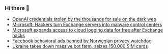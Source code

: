 ### Hi there 👋

<!--START_SECTION:feed-->
* [OpenAI credentials stolen by the thousands for sale on the dark web](https://www.bleepingcomputer.com/news/security/openai-credentials-stolen-by-the-thousands-for-sale-on-the-dark-web/)
* [Microsoft: Hackers turn Exchange servers into malware control centers](https://www.bleepingcomputer.com/news/security/microsoft-hackers-turn-exchange-servers-into-malware-control-centers/)
* [Microsoft expands access to cloud logging data for free after Exchange hacks](https://www.bleepingcomputer.com/news/microsoft/microsoft-expands-access-to-cloud-logging-data-for-free-after-exchange-hacks/)
* [Facebook behavioral ads banned by Norwegian privacy watchdog](https://www.bleepingcomputer.com/news/technology/facebook-behavioral-ads-banned-by-norwegian-privacy-watchdog/)
* [Ukraine takes down massive bot farm, seizes 150,000 SIM cards](https://www.bleepingcomputer.com/news/security/ukraine-takes-down-massive-bot-farm-seizes-150-000-sim-cards/)
<!--END_SECTION:feed-->

<!--
**frankenk/frankenk** is a ✨ _special_ ✨ repository because its `README.md` (this file) appears on your GitHub profile.

Here are some ideas to get you started:

- 🔭 I’m currently working on ...
- 🌱 I’m currently learning ...
- 👯 I’m looking to collaborate on ...
- 🤔 I’m looking for help with ...
- 💬 Ask me about ...
- 📫 How to reach me: ...
- 😄 Pronouns: ...
- ⚡ Fun fact: ...
-->



